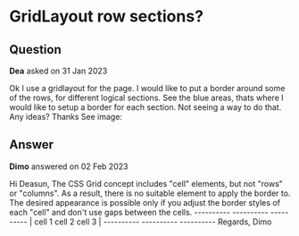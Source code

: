 # GridLayout row sections?

## Question

**Dea** asked on 31 Jan 2023

Ok I use a gridlayout for the page. I would like to put a border around some of the rows, for different logical sections. See the blue areas, thats where I would like to setup a border for each section. Not seeing a way to do that. Any ideas? Thanks See image:

## Answer

**Dimo** answered on 02 Feb 2023

Hi Deasun, The CSS Grid concept includes "cell" elements, but not "rows" or "columns". As a result, there is no suitable element to apply the border to. The desired appearance is possible only if you adjust the border styles of each "cell" and don't use gaps between the cells. ---------- ---------- ----------
| cell 1 cell 2 cell 3 |
---------- ---------- ---------- Regards, Dimo
